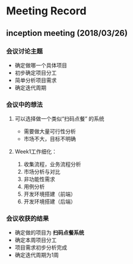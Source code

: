 # Meeting Record

## inception meeting (2018/03/26)

### 会议讨论主题
* 确定做哪一个具体项目
* 初步确定项目分工
* 简单分析项目需求
* 确定迭代周期

### 会议中的想法
1. 可以选择做一个类似“扫码点餐” 的系统
	* 需要做大量可行性分析
	* 市场不大，目标不明确

2. Week1工作细化：
	1. 收集流程，业务流程分析
	2. 市场分析与对比
	3. 非功能性需求
	4. 用例分析
	5. 开发环境搭建（前端）
	6. 开发环境搭建（后端）


### 会议收获的结果

* 确定做的项目为 **扫码点餐系统**
* 确定本周项目分工
* 项目需求初步分析完成
* 确定迭代周期为1周 